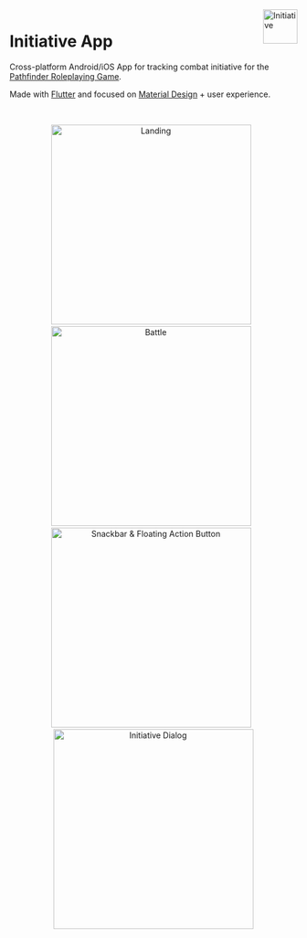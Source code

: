 <img src="https://user-images.githubusercontent.com/3826929/54956180-a887e600-4f4f-11e9-882b-af56edd05fe9.png" title="Initiative" align="right" height="60" />

# Initiative App

Cross-platform Android/iOS App for tracking combat initiative for the [Pathfinder Roleplaying Game](https://en.wikipedia.org/wiki/Pathfinder_Roleplaying_Game).

Made with [Flutter](https://flutter.dev/) and focused on [Material Design](https://material.io/design/) + user experience.


<br>

<p align="center">
<img src="https://user-images.githubusercontent.com/3826929/55291424-c5ed0200-53de-11e9-8684-55cc1b9eca40.png" title="Landing" height="350" />
&nbsp;
<img src="https://user-images.githubusercontent.com/3826929/55291439-ddc48600-53de-11e9-99f9-9ea046c524e4.png" title="Battle" height="350" />
&nbsp;
<img src="https://user-images.githubusercontent.com/3826929/55291448-f2a11980-53de-11e9-8258-4795a9c363fe.png" title="Snackbar &amp; Floating Action Button" height="350" />
&nbsp;
<img src="https://user-images.githubusercontent.com/3826929/55291460-051b5300-53df-11e9-89ec-16b03485af23.png" title="Initiative Dialog" height="350" />  
</p>
